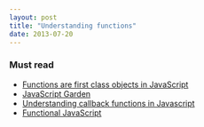 ```yaml
---
layout: post
title: "Understanding functions"
date: 2013-07-20
---
```

### Must read
* [Functions are first class objects in JavaScript](http://helephant.com/2008/08/19/functions-are-first-class-objects-in-javascript/)
* [JavaScript Garden](http://bonsaiden.github.io/JavaScript-Garden/)
* [Understanding callback functions in Javascript](http://recurial.com/programming/understanding-callback-functions-in-javascript/)
* [Functional JavaScript](http://www.hunlock.com/blogs/Functional_Javascript)
